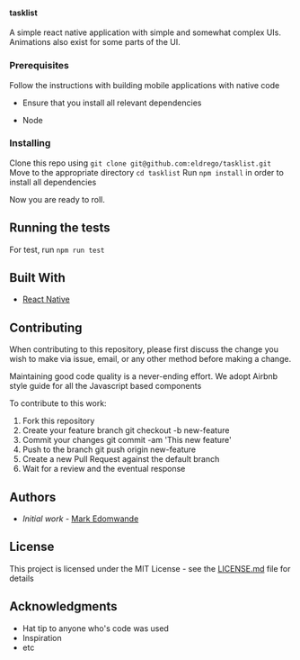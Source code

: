 #### tasklist

A simple react native application with simple and somewhat complex UIs. Animations also exist for some parts of the UI.

### Prerequisites

Follow the instructions with building mobile applications with native code

- Ensure that you install all relevant dependencies
* Node

### Installing

Clone this repo using `git clone git@github.com:eldrego/tasklist.git`
Move to the appropriate directory `cd tasklist`
Run `npm install` in order to install all dependencies

Now you are ready to roll.

## Running the tests

For test, run `npm run test`


## Built With

* [React Native](https://facebook.github.io/react-native/docs/getting-started.html)

## Contributing

When contributing to this repository, please first discuss the change you wish to make via issue,
email, or any other method before making a change.

Maintaining good code quality is a never-ending effort. We adopt Airbnb style guide for all the Javascript based components

To contribute to this work:
1. Fork this repository
2. Create your feature branch git checkout -b new-feature
3. Commit your changes git commit -am 'This new feature'
4. Push to the branch git push origin new-feature
5. Create a new Pull Request against the default branch
6. Wait for a review and the eventual response


## Authors

* *Initial work* - [Mark Edomwande](https://github.com/eldrego)

## License

This project is licensed under the MIT License - see the [LICENSE.md](LICENSE.md) file for details

## Acknowledgments

* Hat tip to anyone who's code was used
* Inspiration
* etc
